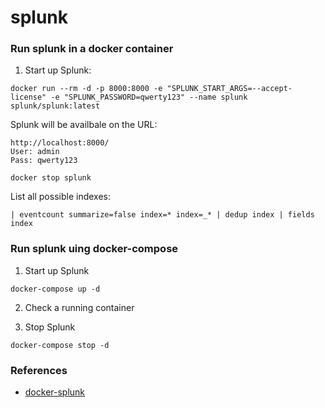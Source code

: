 # splunk

### Run splunk in a docker container

1. Start up Splunk:
```
docker run --rm -d -p 8000:8000 -e "SPLUNK_START_ARGS=--accept-license" -e "SPLUNK_PASSWORD=qwerty123" --name splunk splunk/splunk:latest
```
Splunk will be availbale on the URL:
```
http://localhost:8000/
User: admin
Pass: qwerty123
```
```
docker stop splunk
```
List all possible indexes:
```
| eventcount summarize=false index=* index=_* | dedup index | fields index
```
### Run splunk uing docker-compose
1. Start up Splunk
```
docker-compose up -d
```
2. Check a running container

3. Stop Splunk
```
docker-compose stop -d
```


### References
* [docker-splunk](https://splunk.github.io/docker-splunk/STORAGE_OPTIONS.html)
